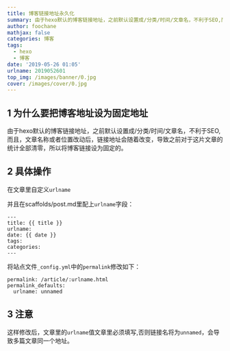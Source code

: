 ```yaml
---
title: 博客链接地址永久化
summary: 由于hexo默认的博客链接地址，之前默认设置成/分类/时间/文章名，不利于SEO,而且，文章名称或者位置改动后，链接地址会随着改变，导致之前对于这片文章的统计全部清零，所以将博客链接设为固定的。
author: foochane
mathjax: false
categories: 博客
tags:
  - hexo
  - 博客
date: '2019-05-26 01:05'
urlname: 2019052601
top_img: /images/banner/0.jpg
cover: /images/cover/0.jpg
---
```

## 1 为什么要把博客地址设为固定地址
由于hexo默认的博客链接地址，之前默认设置成/分类/时间/文章名，不利于SEO,而且，文章名称或者位置改动后，链接地址会随着改变，导致之前对于这片文章的统计全部清零，所以将博客链接设为固定的。

## 2 具体操作

在文章里自定义`urlname`

并且在scaffolds/post.md里配上`urlname`字段：
```
---
title: {{ title }}
urlname: 
date: {{ date }}
tags:
categories:
---
```

将站点文件`_config.yml`中的`permalink`修改如下：
```
permalink: /article/:urlname.html 
permalink_defaults: 
  urlname: unnamed
```

## 3 注意
这样修改后，文章里的`urlname`值文章里必须填写,否则链接名将为`unnamed`，会导致多篇文章同一个地址。